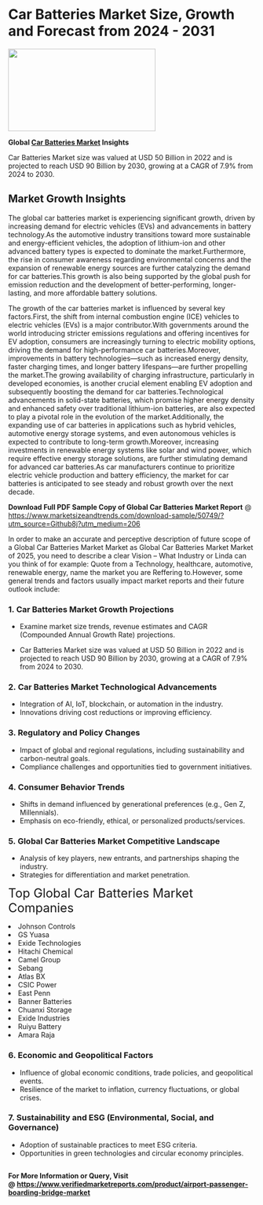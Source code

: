 <H1>Car Batteries Market Size, Growth and Forecast from 2024 - 2031</H1><img class="aligncenter size-medium wp-image-584254" src="https://thirdeyenews.in/wp-content/uploads/2024/09/Global-Market-Research-300x168.jpeg" alt="" width="300" height="168" /><p><strong>Global&nbsp;<a href="https://www.marketsizeandtrends.com/download-sample/50749/?utm_source=Github8j?utm_medium=206">Car Batteries Market</a> Insights</strong></p><p>Car Batteries Market size was valued at USD 50 Billion in 2022 and is projected to reach USD 90 Billion by 2030, growing at a CAGR of 7.9% from 2024 to 2030.</p><p><h2>Market Growth Insights</h2> <p>The global car batteries market is experiencing significant growth, driven by increasing demand for electric vehicles (EVs) and advancements in battery technology.As the automotive industry transitions toward more sustainable and energy-efficient vehicles, the adoption of lithium-ion and other advanced battery types is expected to dominate the market.Furthermore, the rise in consumer awareness regarding environmental concerns and the expansion of renewable energy sources are further catalyzing the demand for car batteries.This growth is also being supported by the global push for emission reduction and the development of better-performing, longer-lasting, and more affordable battery solutions.</p> <p>The growth of the car batteries market is influenced by several key factors.First, the shift from internal combustion engine (ICE) vehicles to electric vehicles (EVs) is a major contributor.With governments around the world introducing stricter emissions regulations and offering incentives for EV adoption, consumers are increasingly turning to electric mobility options, driving the demand for high-performance car batteries.Moreover, improvements in battery technologies—such as increased energy density, faster charging times, and longer battery lifespans—are further propelling the market.The growing availability of charging infrastructure, particularly in developed economies, is another crucial element enabling EV adoption and subsequently boosting the demand for car batteries.Technological advancements in solid-state batteries, which promise higher energy density and enhanced safety over traditional lithium-ion batteries, are also expected to play a pivotal role in the evolution of the market.Additionally, the expanding use of car batteries in applications such as hybrid vehicles, automotive energy storage systems, and even autonomous vehicles is expected to contribute to long-term growth.Moreover, increasing investments in renewable energy systems like solar and wind power, which require effective energy storage solutions, are further stimulating demand for advanced car batteries.As car manufacturers continue to prioritize electric vehicle production and battery efficiency, the market for car batteries is anticipated to see steady and robust growth over the next decade.<p><span class=""><strong>Download Full PDF Sample Copy of Global Car Batteries Market Report</strong> @ <a href="https://www.marketsizeandtrends.com/download-sample/50749/?utm_source=Github8j?utm_medium=206" target="_blank">https://www.marketsizeandtrends.com/download-sample/50749/?utm_source=Github8j?utm_medium=206</a></span></p><p>In order to make an accurate and perceptive description of future scope of a Global&nbsp;Car Batteries Market Market as Global&nbsp;Car Batteries Market Market of 2025, you need to describe a clear Vision &ndash; What Industry or Linda can you think of for example: Quote from a Technology, healthcare, automotive, renewable energy, name the market you are Reffering to.However, some general trends and factors usually impact market reports and their future outlook include:</p><h3>1.&nbsp;<strong>Car Batteries Market Growth Projections</strong></h3><ul><li>Examine market size trends, revenue estimates and CAGR (Compounded Annual Growth Rate) projections.</li><li><p>Car Batteries Market size was valued at USD 50 Billion in 2022 and is projected to reach USD 90 Billion by 2030, growing at a CAGR of 7.9% from 2024 to 2030.</p></li></ul><h3>2.&nbsp;<strong>Car Batteries Market Technological Advancements</strong></h3><ul><li>Integration of AI, IoT, blockchain, or automation in the industry.</li><li>Innovations driving cost reductions or improving efficiency.</li></ul><h3>3.&nbsp;<strong>Regulatory and Policy Changes</strong></h3><ul><li>Impact of global and regional regulations, including sustainability and carbon-neutral goals.</li><li>Compliance challenges and opportunities tied to government initiatives.</li></ul><h3>4.&nbsp;<strong>Consumer Behavior Trends</strong></h3><ul><li>Shifts in demand influenced by generational preferences (e.g., Gen Z, Millennials).</li><li>Emphasis on eco-friendly, ethical, or personalized products/services.</li></ul><h3>5.&nbsp;<strong>Global Car Batteries Market Competitive Landscape</strong></h3><ul><li>Analysis of key players, new entrants, and partnerships shaping the industry.</li><li>Strategies for differentiation and market penetration.</li></ul><p data-pm-slice="1 1 []"><span style="color: inherit; font-family: inherit; font-size: 25px;">Top Global Car Batteries Market Companies</span></p><div class="" data-test-id=""><p><li>Johnson Controls</li><li> GS Yuasa</li><li> Exide Technologies</li><li> Hitachi Chemical</li><li> Camel Group</li><li> Sebang</li><li> Atlas BX</li><li> CSIC Power</li><li> East Penn</li><li> Banner Batteries</li><li> Chuanxi Storage</li><li> Exide Industries</li><li> Ruiyu Battery</li><li> Amara Raja</li></p></div><h3>6.&nbsp;<strong>Economic and Geopolitical Factors</strong></h3><ul><li>Influence of global economic conditions, trade policies, and geopolitical events.</li><li>Resilience of the market to inflation, currency fluctuations, or global crises.</li></ul><h3>7.&nbsp;<strong>Sustainability and ESG (Environmental, Social, and Governance)</strong></h3><ul><li>Adoption of sustainable practices to meet ESG criteria.</li><li>Opportunities in green technologies and circular economy principles.</li></ul><h2><strong style="font-size: 14px;">For More Information or Query, Visit @&nbsp;</strong><a style="background-color: #ffffff; font-size: 14px;" href="https://www.marketsizeandtrends.com/report/car-batteries-market/" target="_blank">https://www.verifiedmarketreports.com/product/airport-passenger-boarding-bridge-market</a></h2>